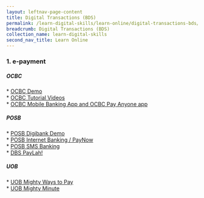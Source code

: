 ```yaml
---
layout: leftnav-page-content
title: Digital Transactions (BDS)
permalink: /learn-digital-skills/learn-online/digital-transactions-bds/
breadcrumb: Digital Transactions (BDS)
collection_name: learn-digital-skills
second_nav_title: Learn Online
---
```


<h3>1. e-payment</h3>
 <h5>OCBC</h5>
* <a href="https://www.ocbc.com/personal-banking/online-banking/campaign/digital-kiosk/ipad/index.html" target="_blank">OCBC Demo</a><br>
* <a href="https://www.ocbc.com/personal-banking/lifegoals/silveryears/lifestyle.html" target="_blank">OCBC Tutorial Videos</a><br>
* <a href="https://www.youtube.com/watch?v=yU3NWjnpEpc&list=PLQa6qD1sYFzavejvFnGu5JediH7ebeoKc" target="_blank">OCBC Mobile Banking App and OCBC Pay Anyone app</a><br>
  
<h5>POSB</h5>
* <a href="https://www.posb.com.sg/personal/deposits/bank-with-ease/posb-mbanking" target="_blank">POSB Digibank Demo</a><br>
* <a href="https://www.posb.com.sg/personal/deposits/pay-with-ease/paynow" target="_blank">POSB Internet Banking / PayNow</a><br>
* <a href="https://www.posb.com.sg/personal/deposits/bank-with-ease/sms-banking" target="_blank">POSB SMS Banking </a><br>
* <a href="https://www.dbs.com.sg/personal/support/guide-paylah.html" target="_blank">DBS PayLah!</a><br>

<h5>UOB</h5>
* <a href="https://www.youtube.com/watch?v=OAsUg3bGqwA&feature=youtu.be" target="_blank">UOB Mighty Ways to Pay</a><br>
* <a href="https://www.youtube.com/playlist?list=PLUc9eMJO6adOiRG7DCxcpenViNVMIT9Ra" target="_blank">UOB Mighty Minute</a><br>
